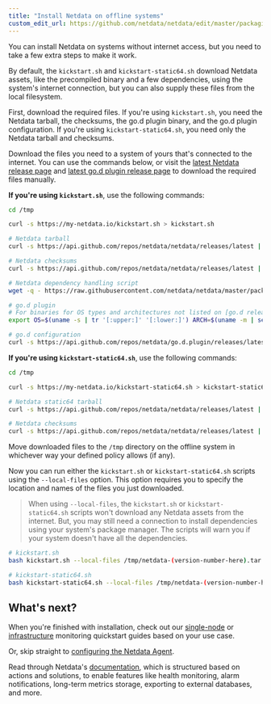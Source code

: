 ```yaml
---
title: "Install Netdata on offline systems"
custom_edit_url: https://github.com/netdata/netdata/edit/master/packaging/installer/methods/offline.md
---
```




You can install Netdata on systems without internet access, but you need to take a few extra steps to make it work.

By default, the `kickstart.sh` and `kickstart-static64.sh` download Netdata assets, like the precompiled binary and a
few dependencies, using the system's internet connection, but you can also supply these files from the local filesystem.

First, download the required files. If you're using `kickstart.sh`, you need the Netdata tarball, the checksums, the
go.d plugin binary, and the go.d plugin configuration. If you're using `kickstart-static64.sh`, you need only the
Netdata tarball and checksums.

Download the files you need to a system of yours that's connected to the internet. You can use the commands below, or
visit the [latest Netdata release page](https://github.com/netdata/netdata/releases/latest) and [latest go.d plugin
release page](https://github.com/netdata/go.d.plugin/releases) to download the required files manually.

**If you're using `kickstart.sh`**, use the following commands:

```bash
cd /tmp

curl -s https://my-netdata.io/kickstart.sh > kickstart.sh

# Netdata tarball
curl -s https://api.github.com/repos/netdata/netdata/releases/latest | grep "browser_download_url.*tar.gz" | cut -d '"' -f 4 | wget -qi -

# Netdata checksums
curl -s https://api.github.com/repos/netdata/netdata/releases/latest | grep "browser_download_url.*txt" | cut -d '"' -f 4 | wget -qi -

# Netdata dependency handling script
wget -q - https://raw.githubusercontent.com/netdata/netdata/master/packaging/installer/install-required-packages.sh

# go.d plugin 
# For binaries for OS types and architectures not listed on [go.d releases](https://github.com/netdata/go.d.plugin/releases/latest), kindly open a github issue and we will do our best to serve your request
export OS=$(uname -s | tr '[:upper:]' '[:lower:]') ARCH=$(uname -m | sed -e 's/i386/386/g' -e 's/i686/386/g' -e 's/x86_64/amd64/g' -e 's/aarch64/arm64/g' -e 's/armv64/arm64/g' -e 's/armv6l/arm/g' -e 's/armv7l/arm/g' -e 's/armv5tel/arm/g') && curl -s https://api.github.com/repos/netdata/go.d.plugin/releases/latest | grep "browser_download_url.*${OS}-${ARCH}.tar.gz" | cut -d '"' -f 4 | wget -qi -

# go.d configuration 
curl -s https://api.github.com/repos/netdata/go.d.plugin/releases/latest | grep "browser_download_url.*config.tar.gz" | cut -d '"' -f 4 | wget -qi -
```

**If you're using `kickstart-static64.sh`**, use the following commands:

```bash
cd /tmp

curl -s https://my-netdata.io/kickstart-static64.sh > kickstart-static64.sh

# Netdata static64 tarball
curl -s https://api.github.com/repos/netdata/netdata/releases/latest | grep "browser_download_url.*gz.run" | cut -d '"' -f 4 | wget -qi -

# Netdata checksums
curl -s https://api.github.com/repos/netdata/netdata/releases/latest | grep "browser_download_url.*txt" | cut -d '"' -f 4 | wget -qi -
```

Move downloaded files to the `/tmp` directory on the offline system in whichever way your defined policy allows (if
any).

Now you can run either the `kickstart.sh` or `kickstart-static64.sh` scripts using the `--local-files` option. This
option requires you to specify the location and names of the files you just downloaded. 

> When using `--local-files`, the `kickstart.sh` or `kickstart-static64.sh` scripts won't download any Netdata assets
> from the internet. But, you may still need a connection to install dependencies using your system's package manager.
> The scripts will warn you if your system doesn't have all the dependencies.

```bash
# kickstart.sh
bash kickstart.sh --local-files /tmp/netdata-(version-number-here).tar.gz /tmp/sha256sums.txt /tmp/go.d.plugin-(version-number-here).(OS)-(architecture).tar.gz /tmp/config.tar.gz /tmp/install-required-packages.sh

# kickstart-static64.sh
bash kickstart-static64.sh --local-files /tmp/netdata-(version-number-here).gz.run /tmp/sha256sums.txt
```

## What's next?

When you're finished with installation, check out our [single-node](/docs/quickstart/single-node) or
[infrastructure](/docs/quickstart/infrastructure) monitoring quickstart guides based on your use case.

Or, skip straight to [configuring the Netdata Agent](/docs/configure/nodes).

Read through Netdata's [documentation](/docs), which is structured based on actions and
solutions, to enable features like health monitoring, alarm notifications, long-term metrics storage, exporting to
external databases, and more.
